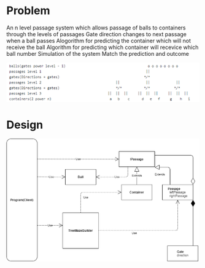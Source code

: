 # Problem

An n level passage system which allows passage of balls to containers through the levels of passages
Gate direction changes to next passage when a ball passes
Alogorithm for predicting the container which will not receive the ball
Algorithm for predicting which container will recevice which ball number
Simulation of the system
Match the prediction and outcome

![](BallMazeMultiGates/BallMazeProblem.png)


# Design

![](BallMazeMultiGates/BallMazeApproachDesign.png)

